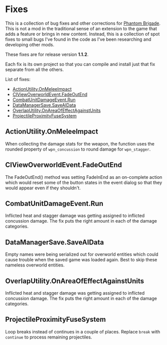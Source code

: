 # Fixes

This is a collection of bug fixes and other corrections for [Phantom Brigade](https://braceyourselfgames.com/phantom-brigade/). This is not a mod in the traditional sense of an extension to the game that adds a feature or brings in new content. Instead, this is a collection of spot fixes to small bugs I've found in the code as I've been researching and developing other mods.

These fixes are for release version **1.1.2**.

Each fix is its own project so that you can compile and install just that fix separate from all the others.

List of fixes:

- [ActionUtility.OnMeleeImpact](#actionutilityonmeleeimpact)
- [CIViewOverworldEvent.FadeOutEnd](#civiewoverworldeventfadeoutend)
- [CombatUnitDamageEvent.Run](#combatunitdamageeventrun)
- [DataManagerSave.SaveAIData](#datamanagersavesaveaidata)
- [OverlapUtility.OnAreaOfEffectAgainstUnits](#overlaputilityonareaofeffectagainstunits)
- [ProjectileProximityFuseSystem](#projectileproximityfusesystem)

## ActionUtility.OnMeleeImpact

When collecting the damage stats for the weapon, the function uses the rounded property of `wpn_concussion` to round damage for `wpn_stagger`.

## CIViewOverworldEvent.FadeOutEnd

The FadeOutEnd() method was setting FadeInEnd as an on-complete action which would reset some of the button states in the event dialog so that they would appear even if they shouldn't.

## CombatUnitDamageEvent.Run

Inflicted heat and stagger damage was getting assigned to inflicted concussion damage. The fix puts the right amount in each of the damage categories.

## DataManagerSave.SaveAIData

Empty names were being serialized out for overworld entities which could cause trouble when the saved game was loaded again. Best to skip these nameless overworld entities.

## OverlapUtility.OnAreaOfEffectAgainstUnits

Inflicted heat and stagger damage was getting assigned to inflicted concussion damage. The fix puts the right amount in each of the damage categories.

## ProjectileProximityFuseSystem

Loop breaks instead of continues in a couple of places. Replace `break` with `continue` to process remaining projectiles.
